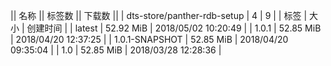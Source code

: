 || 名称 || 标签数 || 下载数 ||
| dts-store/panther-rdb-setup | 4 | 9 | 
| 标签 | 大小 | 创建时间 |
| latest | 52.92 MiB | 2018/05/02 10:20:49 | 
| 1.0.1 | 52.85 MiB | 2018/04/20 12:37:25 | 
| 1.0.1-SNAPSHOT | 52.85 MiB | 2018/04/20 09:35:04 | 
| 1.0 | 52.85 MiB | 2018/03/28 12:28:36 | 

